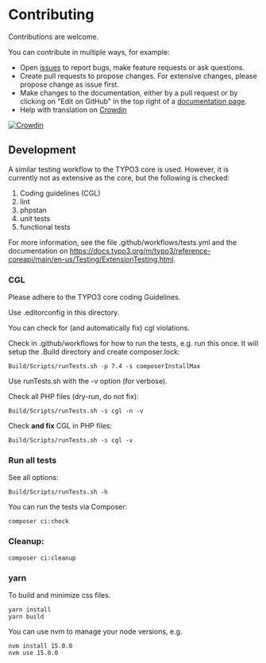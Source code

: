# Contributing

Contributions are welcome.

You can contribute in multiple ways, for example:

* Open [issues](https://github.com/sypets/brofix/issues) to report bugs, make feature requests or ask questions.
* Create pull requests to propose changes. For extensive changes, please propose change as issue first.
* Make changes to the documentation, either by a pull request or by clicking on "Edit on GitHub" in
  the top right of a [documentation page](https://docs.typo3.org/p/sypets/brofix/main/en-us/Index.html).
* Help with translation on [Crowdin](https://crowdin.com/project/typo3-extension-brofix)

[![Crowdin](https://badges.crowdin.net/typo3-extension-brofix/localized.svg)](https://crowdin.com/project/typo3-extension-brofix)

## Development

A similar testing workflow to the TYPO3 core is used. However, it
is currently not as extensive as the core, but the following is
checked:

1. Coding guidelines (CGL)
2. lint
3. phpstan
4. unit tests
5. functional tests

For more information, see the file .github/workflows/tests.yml and
the documentation on https://docs.typo3.org/m/typo3/reference-coreapi/main/en-us/Testing/ExtensionTesting.html.

### CGL

Please adhere to the TYPO3 core coding Guidelines.

Use .editorconfig in this directory.

You can check for (and automatically fix) cgl violations.

Check in .github/workflows for how to run the tests, e.g.
run this once. It will setup the .Build directory and create composer.lock:

```
Build/Scripts/runTests.sh -p 7.4 -s composerInstallMax
```


Use runTests.sh with the -v option (for verbose).

Check all PHP files (dry-run, do not fix):

```
Build/Scripts/runTests.sh -s cgl -n -v
```

Check **and fix** CGL in PHP files:

```
Build/Scripts/runTests.sh -s cgl -v
```

### Run all tests


See all options:

```
Build/Scripts/runTests.sh -h
```

You can run the tests via Composer:

```
composer ci:check
```

### Cleanup:

```
composer ci:cleanup
```

### yarn

To build and minimize css files.

```
yarn install
yarn build
```

You can use nvm to manage your node versions, e.g.

```
nvm install 15.0.0
nvm use 15.0.0
```
